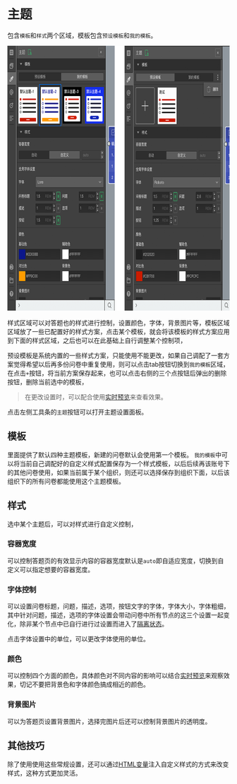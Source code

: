 # 主题

包含`模板`和`样式`两个区域，模板包含`预设模板`和`我的模板`。

<img src='./images/theme-kit.png' height='600'>

样式区域可以对答题也的样式进行控制，设置颜色，字体，背景图片等，模板区域区域放了一些已配置好的样式方案，点击某个模板，就会将该模板的样式方案应用到下面的样式区域，之后也可以在此基础上自行调整某个控制项，

预设模板是系统内置的一些样式方案，只能使用不能更改，如果自己调配了一套方案觉得希望以后再多份问卷中重复使用，则可以点击tab按钮切换到`我的模板`区域，在点击`+`按钮，将当前方案保存起来，也可以点击右侧的三个点按钮后弹出的删除按钮，删除当前选中的模板，

> 在更改设置时，可以配合使用[实时预览](../preview/realtime.md)来查看效果。

点击左侧工具条的`主题`按钮可以打开主题设置面板。

## 模板
里面提供了默认四种主题模板，新建的问卷默认会使用第一个模板。
`我的模板`中可以将当前自己调配好的自定义样式配置保存为一个样式模板，以后后续再该账号下的其他问卷使用，如果当前属于某个组织，则还可以选择保存到组织下面，以后该组织下的所有问卷都能使用这个主题模板。

## 样式

选中某个主题后，可以对样式进行自定义控制，
### 容器宽度
可以控制答题页的有效显示内容的容器宽度默认是`auto`即自适应宽度，切换到自定义可以指定想要的容器宽度。

### 字体控制
可以设置问卷标题，问题，描述，选项，按钮文字的字体，字体大小，字体粗细，其中针对问题，描述，选项的字体设置会带动问卷中所有节点的这三个设置一起变化，除非某个节点中已自行进行过设置而进入了[隔离状态](../node-setting/layout.md#自定义字体尺寸)。

点击字体设置中的单位，可以更改字体使用的单位。

### 颜色
可以控制四个方面的颜色，具体颜色对不同内容的影响可以结合[实时预览](../preview/realtime.md)来观察效果，切记不要把背景色和字体颜色搞成相近的颜色。

### 背景图片
可以为答题页设置背景图片，选择完图片后还可以控制背景图片的透明度。

## 其他技巧
除了使用使用这些常规设置，还可以通过[HTML变量](../variable/html-type.md)注入自定义样式的方式来改变样式，这种方式更加灵活。




